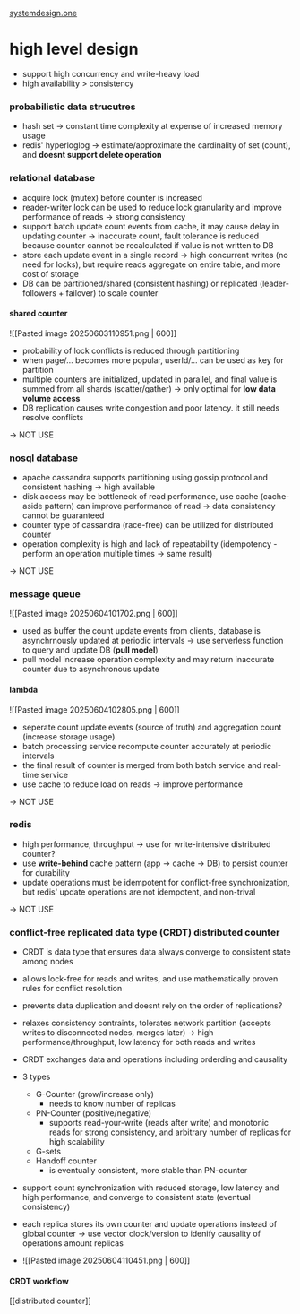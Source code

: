 [systemdesign.one](https://systemdesign.one/distributed-counter-system-design/)

# high level design
- support high concurrency and write-heavy load
- high availability > consistency
### probabilistic data strucutres
- hash set -> constant time complexity at expense of increased memory usage
- redis' hyperloglog -> estimate/approximate the cardinality of set (count), and **doesnt support delete operation**

### relational database
- acquire lock (mutex) before counter is increased
- reader-writer lock can be used to reduce lock granularity and improve performance of reads
-> strong consistency
- support batch update count events from cache, it may cause delay in updating counter -> inaccurate count, fault tolerance is reduced because counter cannot be recalculated if value is not written to DB
- store each update event in a single record -> high concurrent writes (no need for locks), but require reads aggregate on entire table, and more cost of storage
- DB can be partitioned/shared (consistent hashing) or replicated (leader-followers + failover) to scale counter

#### shared counter
![[Pasted image 20250603110951.png | 600]]
- probability of lock conflicts is reduced through partitioning
- when page/... becomes more popular, userId/... can be used as key for partition
- multiple counters are initialized, updated in parallel, and final value is summed from all shards (scatter/gather) -> only optimal for **low data volume access**
- DB replication causes write congestion and poor latency. it still needs resolve conflicts

-> NOT USE

### nosql database
- apache cassandra supports partitioning using gossip protocol and consistent hashing -> high available
- disk access may be bottleneck of read performance, use cache (cache-aside pattern) can improve performance of read -> data consistency cannot be guaranteed
- counter type of cassandra (race-free) can be utilized for distributed counter
- operation complexity is high and lack of repeatability (idempotency - perform an operation multiple times -> same result)

-> NOT USE
### message queue
![[Pasted image 20250604101702.png | 600]]
- used as buffer the count update events from clients, database is asynchrnously updated at periodic intervals -> use serverless function to query and update DB (**pull model**)
- pull model increase operation complexity and may return inaccurate counter due to asynchronous update
#### lambda
![[Pasted image 20250604102805.png | 600]]
- seperate count update events (source of truth) and aggregation count (increase storage usage)
- batch processing service recompute counter accurately at periodic intervals
- the final result of counter is merged from both batch service and real-time service
- use cache to reduce load on reads -> improve performance

-> NOT USE

### redis
- high performance, throughput -> use for write-intensive distributed counter?
- use **write-behind** cache pattern (app -> cache -> DB) to persist counter for durability
- update operations must be idempotent for conflict-free synchronization, but redis' update operations are not idempotent, and non-trival

-> NOT USE

### conflict-free replicated data type (CRDT) distributed counter
- CRDT is data type that ensures data always converge to consistent state among nodes
- allows lock-free for reads and writes, and use mathematically proven rules for conflict resolution
- prevents data duplication and doesnt rely on the order of replications?
- relaxes consistency contraints, tolerates network partition (accepts writes to disconnected nodes, merges later) -> high performance/throughput, low latency for both reads and writes
- CRDT exchanges data and operations including orderding and causality
- 3 types
	- G-Counter (grow/increase only)
		- needs to know number of replicas
	- PN-Counter (positive/negative)
		- supports read-your-write (reads after write) and monotonic reads for strong consistency, and arbitrary number of replicas for high scalability
	- G-sets
	- Handoff counter
		- is eventually consistent, more stable than PN-counter

- support count synchronization with reduced storage, low latency and high performance, and converge to consistent state (eventual consistency)
- each replica stores its own counter and update operations instead of global counter -> use vector clock/version to idenify causality of operations amount replicas
- ![[Pasted image 20250604110451.png | 600]]

#### CRDT workflow
[[distributed counter]]

